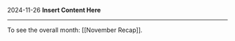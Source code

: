 2024-11-26
__Insert Content Here__
_______________________
To see the overall month: [[November Recap]].